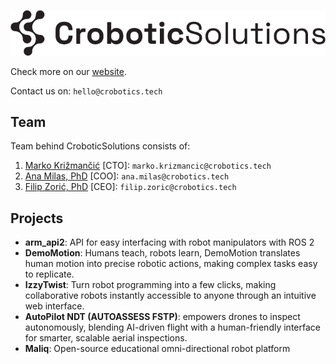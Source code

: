 ![CroboticSolutions](./profile/images/CroboticSolutions.png)

Check more on our [website](https://crobotics.tech).

Contact us on: `hello@crobotics.tech`


## Team 

Team behind CroboticSolutions consists of: 
1. [Marko Križmančić](https://scholar.google.com/citations?user=tRrWVnUAAAAJ&hl=en&oi=ao) [CTO]: `marko.krizmancic@crobotics.tech`
2. [Ana Milas, PhD](https://scholar.google.com/citations?user=7ndo8OgAAAAJ&hl=en&oi=ao) [COO]: `ana.milas@crobotics.tech`
3. [Filip Zorić, PhD](https://scholar.google.com/citations?user=-wwdd-UAAAAJ&hl=en&oi=ao) [CEO]: `filip.zoric@crobotics.tech` 

## Projects

* **arm_api2**: API for easy interfacing with robot manipulators with ROS 2    
* **DemoMotion**: Humans teach, robots learn, DemoMotion translates human motion into precise robotic actions, making complex tasks easy to replicate.  
* **IzzyTwist**: Turn robot programming into a few clicks, making collaborative robots instantly accessible to anyone through an intuitive web interface.  
* **AutoPilot NDT (AUTOASSESS FSTP)**:  empowers drones to inspect autonomously, blending AI-driven flight with a human-friendly interface for smarter, scalable aerial inspections.  
* **Maliq**: Open-source educational omni-directional robot platform   
